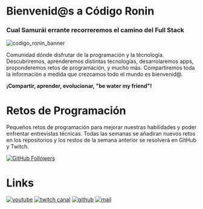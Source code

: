 # **Bienvenid@s a Código Ronin**
### Cual Samurái errante recorreremos el camino del Full Stack
![codigo_ronin_banner](https://user-images.githubusercontent.com/107611682/177037752-7cab5886-6b1e-45d2-830c-2b55c99338c9.png)

Comunidad dónde disfrutar de la programación y la técnología.
Descubriremos, aprenderemos distintas tecnologías, desarrolaremos apps, proponderemos retos de programación,  y mucho más.
Compartiremos toda la información a medida que crezcamos todo el mundo es bienvenid@.

**¡Compartir, aprender, evolucionar, "be water my friend"!**

# Retos de Programación
Pequeños retos de programación para mejorar nuestras habilidades y poder enfrentar entrevistas técnicas.
Todas las semanas se añadiran nuevos retos en los repositorios y los restos de la semana anterior se resolverá en GitHub y Twitch.

[![GitHub Followers](https://img.shields.io/github/stars/codigoRonin/retos-programacion?label=Repositorio%20-%20retos%20de%20programación&style=social)](https://github.com/codigoRonin/retos-programacion)

# Links
[![youtube](https://user-images.githubusercontent.com/107611682/177044711-c30fe104-79fd-4a74-aa3e-2e7bf9aba443.jpg)](https://www.youtube.com/channel/UCufTc7taro7_Rd5vCIsRbHA)
[![twitch canal](https://user-images.githubusercontent.com/107611682/177045344-a72304d5-0bc5-4b7f-92b9-c45dc1d6eabd.png)](https://twitch.tv/codigoronin)
[![github](https://user-images.githubusercontent.com/107611682/177045555-1c65a1d0-d637-4025-be08-1198c4b6f8af.png)](https://github.com/codigoRonin)
[![mail](https://user-images.githubusercontent.com/107611682/177038913-61456b11-f273-4fdd-8909-89dd86710418.jpg)](mailto:codigoronin@gmail.com)



